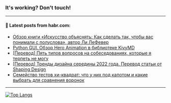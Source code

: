 ### It's working? Don't touch!

---
<!--
#### 🛠️ Technical stack:

![C++](https://img.shields.io/badge/C++-informational?logo=c%2B%2B&style=flat&logoColor=white&color=9C033A)
![Java](https://img.shields.io/badge/Java-informational?logo=java&style=flat&logoColor=white&color=007396)
![Kotlin](https://img.shields.io/badge/Kotlin-informational?logo=Kotlin&style=flat&logoColor=white&color=0095D5)
![JS](https://img.shields.io/badge/JS-informational?logo=javaScript&style=flat&logoColor=black&color=F7Df1E) <br>
![HTML5](https://img.shields.io/badge/HTML5-informational?logo=html5&style=flat&logoColor=white&color=E34F26)
![CSS3](https://img.shields.io/badge/CSS3-informational?logo=css3&style=flat&logoColor=white&color=157286)
![Sass](https://img.shields.io/badge/Saas-informational?logo=sass&style=flat&logoColor=white&color=hotpink)
![PHP](https://img.shields.io/badge/PHP-informational?logo=php&style=flat&logoColor=white&color=777BB4) <br>
![WebPAck](https://img.shields.io/badge/WebPack-informational?logo=webPack&style=flat&logoColor=white&color=FF6F00)
![Bootstrap](https://img.shields.io/badge/Bootstrap-informational?logo=Bootstrap&style=flat&logoColor=white&color=7952B3)
![MySQL](https://img.shields.io/badge/MySQL-informational?logo=MySQL&style=flat&logoColor=white&color=00f) <br>
![NodeJS](https://img.shields.io/badge/NodeJS-informational?logo=node.js&style=flat&logoColor=white&color=43853D)
![Spring](https://img.shields.io/badge/Spring-informational?logo=Spring&style=flat&logoColor=white&color=0A9EDC)
![Angular](https://img.shields.io/badge/Vue-informational?logo=vue.js&style=flat&logoColor=white&color=red)
![Git](https://img.shields.io/badge/Git-informational?logo=git&style=flat&logoColor=white&color=darkorange)

___
-->

#### 💬 Latest posts from habr.com:

<!-- BLOG-POST-LIST:START -->
- [Обзор книги «Искусство объяснять: Как сделать так, чтобы вас понимали с полуслова», автор Ли ЛеФевер](https://habr.com/ru/post/677210/?utm_source=habrahabr&utm_medium=rss&utm_campaign=677210)
- [Python GUI. Обзор Hero Animation в библиотеке KivyMD](https://habr.com/ru/post/677190/?utm_source=habrahabr&utm_medium=rss&utm_campaign=677190)
- [[Перевод] Пять типов вопросов на собеседованиях, которые я терпеть не могу](https://habr.com/ru/post/675798/?utm_source=habrahabr&utm_medium=rss&utm_campaign=675798)
- [[Перевод] Тренды дизайна середины 2022 года. Перевод статьи от Shaping Design](https://habr.com/ru/post/677172/?utm_source=habrahabr&utm_medium=rss&utm_campaign=677172)
- [Семейство тестов хи-квадрат: что у них под капотом и какие выбрать для сравнения воронок](https://habr.com/ru/post/677074/?utm_source=habrahabr&utm_medium=rss&utm_campaign=677074)
<!-- BLOG-POST-LIST:END -->

---

[![Top Langs](https://github-readme-stats.vercel.app/api/top-langs/?username=zloylis&layout=compact&hide_border=true&theme=dracula)](https://github.com/zloylis)
